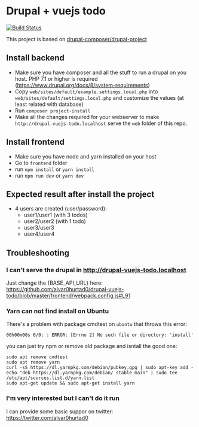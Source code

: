 # Drupal + vuejs todo
[![Build Status](https://travis-ci.org/alvar0hurtad0/drupal-vuejs-todo.svg?branch=master)](https://travis-ci.org/alvar0hurtad0/drupal-vuejs-todo)

This project is based on [drupal-composer/drupal-project](https://github.com/drupal-composer/drupal-project)

## Install backend

 * Make sure you have composer and all the stuff to run a drupal on you host. PHP 7.1 or higher is required
  (https://www.drupal.org/docs/8/system-requirements)
 * Copy `web/sites/default/example.settings.local.php` into `web/sites/default/settings.local.php` and customize the
 values (at least related with database) 
 * Run `composer project-install`
 * Make all the changes required for your webserver to make `http://drupal-vuejs-todo.localhost` serve the `web` folder
 of this repo.

## Install frontend
 * Make sure you have node and yarn installed on your host
 * Go to `frontend` folder
 * run `npm install` or `yarn install`
 * run `npm run dev` or `yarn dev`

## Expected result after install the project
 * 4 users are created (user/password):
   * user1/user1 (with 3 todos)
   * user2/user2 (with 1 todo)
   * user3/user3
   * user4/user4
   
## Troubleshooting
### I can't serve the drupal in http://drupal-vuejs-todo.localhost
Just change the {BASE_API_URL} here:
https://github.com/alvar0hurtad0/drupal-vuejs-todo/blob/master/frontend/webpack.config.js#L91

### Yarn can not find install on Ubuntu
There's a problem with package cmdtest on `ubuntu` that throws this error:
```
00h00m00s 0/0: : ERROR: [Errno 2] No such file or directory: 'install'
```

you can just try npm or remove old package and isntall the good one:
```
sudo apt remove cmdtest
sudo apt remove yarn
curl -sS https://dl.yarnpkg.com/debian/pubkey.gpg | sudo apt-key add -
echo "deb https://dl.yarnpkg.com/debian/ stable main" | sudo tee /etc/apt/sources.list.d/yarn.list
sudo apt-get update && sudo apt-get install yarn
```
### I'm very interested but I can't do it run
I can provide some basic suppor on twitter: https://twitter.com/alvar0hurtad0
